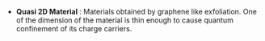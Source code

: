 
- **Quasi 2D Material** : Materials obtained by graphene like exfoliation. One of the dimension of the material is thin enough to cause quantum confinement of its charge carriers. 